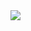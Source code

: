 <img src="https://d6leagueofchampions.com/wp-content/uploads/2019/06/dancing-banana-gif.gif">


















